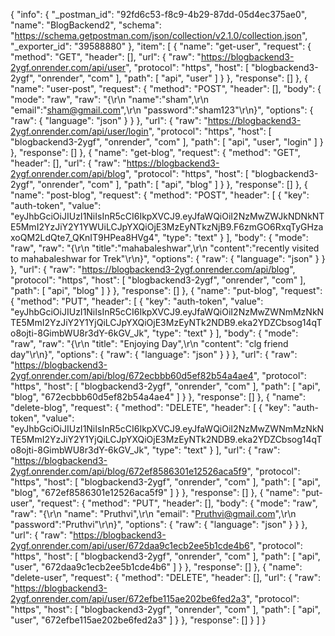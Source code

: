 {
	"info": {
		"_postman_id": "92fd6c53-f8c9-4b29-87dd-05d4ec375ae0",
		"name": "BlogBackend2",
		"schema": "https://schema.getpostman.com/json/collection/v2.1.0/collection.json",
		"_exporter_id": "39588880"
	},
	"item": [
		{
			"name": "get-user",
			"request": {
				"method": "GET",
				"header": [],
				"url": {
					"raw": "https://blogbackend3-2ygf.onrender.com/api/user",
					"protocol": "https",
					"host": [
						"blogbackend3-2ygf",
						"onrender",
						"com"
					],
					"path": [
						"api",
						"user"
					]
				}
			},
			"response": []
		},
		{
			"name": "user-post",
			"request": {
				"method": "POST",
				"header": [],
				"body": {
					"mode": "raw",
					"raw": "{\r\n    \"name\":\"sham\",\r\n    \"email\":\"sham@gmail.com\",\r\n    \"password\":\"sham123\"\r\n}",
					"options": {
						"raw": {
							"language": "json"
						}
					}
				},
				"url": {
					"raw": "https://blogbackend3-2ygf.onrender.com/api/user/login",
					"protocol": "https",
					"host": [
						"blogbackend3-2ygf",
						"onrender",
						"com"
					],
					"path": [
						"api",
						"user",
						"login"
					]
				}
			},
			"response": []
		},
		{
			"name": "get-blog",
			"request": {
				"method": "GET",
				"header": [],
				"url": {
					"raw": "https://blogbackend3-2ygf.onrender.com/api/blog",
					"protocol": "https",
					"host": [
						"blogbackend3-2ygf",
						"onrender",
						"com"
					],
					"path": [
						"api",
						"blog"
					]
				}
			},
			"response": []
		},
		{
			"name": "post-blog",
			"request": {
				"method": "POST",
				"header": [
					{
						"key": "auth-token",
						"value": "eyJhbGciOiJIUzI1NiIsInR5cCI6IkpXVCJ9.eyJfaWQiOiI2NzMwZWJkNDNkNTE5MmI2YzJiY2Y1YWUiLCJpYXQiOjE3MzEyNTkzNjB9.F6zmGO6RxqTyGHzaxoQM2LdQte7_QKnIT9HPea8HVg4",
						"type": "text"
					}
				],
				"body": {
					"mode": "raw",
					"raw": "{\r\n    \"title\":\"mahabaleshwar\",\r\n    \"content\":\"recently visited to mahabaleshwar for Trek\"\r\n}",
					"options": {
						"raw": {
							"language": "json"
						}
					}
				},
				"url": {
					"raw": "https://blogbackend3-2ygf.onrender.com/api/blog",
					"protocol": "https",
					"host": [
						"blogbackend3-2ygf",
						"onrender",
						"com"
					],
					"path": [
						"api",
						"blog"
					]
				}
			},
			"response": []
		},
		{
			"name": "put-blog",
			"request": {
				"method": "PUT",
				"header": [
					{
						"key": "auth-token",
						"value": "eyJhbGciOiJIUzI1NiIsInR5cCI6IkpXVCJ9.eyJfaWQiOiI2NzMwZWNmMzNkNTE5MmI2YzJiY2Y1YjQiLCJpYXQiOjE3MzEyNTk2NDB9.eka2YDZCbsog14qTo8ojti-8GimbWU8r3dY-6kGV_Jk",
						"type": "text"
					}
				],
				"body": {
					"mode": "raw",
					"raw": "{\r\n     \"title\": \"Enjoying Day\",\r\n            \"content\": \"clg friend day\"\r\n}",
					"options": {
						"raw": {
							"language": "json"
						}
					}
				},
				"url": {
					"raw": "https://blogbackend3-2ygf.onrender.com/api/blog/672ecbbb60d5ef82b54a4ae4",
					"protocol": "https",
					"host": [
						"blogbackend3-2ygf",
						"onrender",
						"com"
					],
					"path": [
						"api",
						"blog",
						"672ecbbb60d5ef82b54a4ae4"
					]
				}
			},
			"response": []
		},
		{
			"name": "delete-blog",
			"request": {
				"method": "DELETE",
				"header": [
					{
						"key": "auth-token",
						"value": "eyJhbGciOiJIUzI1NiIsInR5cCI6IkpXVCJ9.eyJfaWQiOiI2NzMwZWNmMzNkNTE5MmI2YzJiY2Y1YjQiLCJpYXQiOjE3MzEyNTk2NDB9.eka2YDZCbsog14qTo8ojti-8GimbWU8r3dY-6kGV_Jk",
						"type": "text"
					}
				],
				"url": {
					"raw": "https://blogbackend3-2ygf.onrender.com/api/blog/672ef8586301e12526aca5f9",
					"protocol": "https",
					"host": [
						"blogbackend3-2ygf",
						"onrender",
						"com"
					],
					"path": [
						"api",
						"blog",
						"672ef8586301e12526aca5f9"
					]
				}
			},
			"response": []
		},
		{
			"name": "put-user",
			"request": {
				"method": "PUT",
				"header": [],
				"body": {
					"mode": "raw",
					"raw": "{\r\n    \"name\": \"Pruthvi\",\r\n            \"email\": \"Pruthvi@gmail.com\",\r\n            \"password\":\"Pruthvi\"\r\n}",
					"options": {
						"raw": {
							"language": "json"
						}
					}
				},
				"url": {
					"raw": "https://blogbackend3-2ygf.onrender.com/api/user/672daa9c1ecb2ee5b1cde4b6",
					"protocol": "https",
					"host": [
						"blogbackend3-2ygf",
						"onrender",
						"com"
					],
					"path": [
						"api",
						"user",
						"672daa9c1ecb2ee5b1cde4b6"
					]
				}
			},
			"response": []
		},
		{
			"name": "delete-user",
			"request": {
				"method": "DELETE",
				"header": [],
				"url": {
					"raw": "https://blogbackend3-2ygf.onrender.com/api/user/672efbe115ae202be6fed2a3",
					"protocol": "https",
					"host": [
						"blogbackend3-2ygf",
						"onrender",
						"com"
					],
					"path": [
						"api",
						"user",
						"672efbe115ae202be6fed2a3"
					]
				}
			},
			"response": []
		}
	]
}
